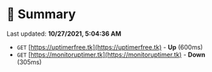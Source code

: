 # 📖 Summary
Last updated: **10/27/2021, 5:04:36 AM**

- `GET` [https://uptimerfree.tk](https://uptimerfree.tk) - **Up** (600ms)
- `GET` [https://monitoruptimer.tk](https://monitoruptimer.tk) - **Down** (305ms)
